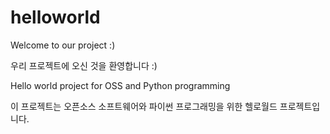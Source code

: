 # helloworld
Welcome to our project :)

우리 프로젝트에 오신 것을 환영합니다 :)

Hello world project for OSS and Python programming

이 프로젝트는 오픈소스 소프트웨어와 파이썬 프로그래밍을 위한 헬로월드 프로젝트입니다.
